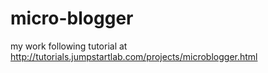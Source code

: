 # micro-blogger
my work following tutorial at http://tutorials.jumpstartlab.com/projects/microblogger.html
